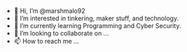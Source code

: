 - 👋 Hi, I’m @marshmalo92
- 👀 I’m interested in tinkering, maker stuff, and technology.
- 🌱 I’m currently learning Programming and Cyber Security.
- 💞️ I’m looking to collaborate on ...
- 📫 How to reach me ...

<!---
marshmalo92/marshmalo92 is a ✨ special ✨ repository because its `README.md` (this file) appears on your GitHub profile.
You can click the Preview link to take a look at your changes.
--->
